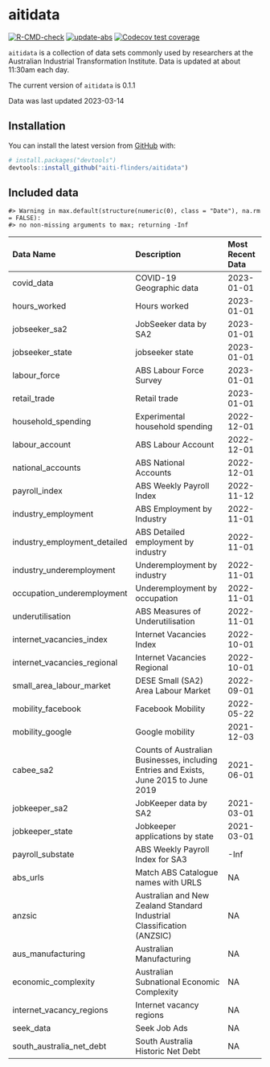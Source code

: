 
<!-- README.md is generated from README.Rmd. Please edit that file -->

# aitidata

<!-- badges: start -->

[![R-CMD-check](https://github.com/aiti-flinders/aitidata/actions/workflows/R-CMD-check.yaml/badge.svg?branch=data_prep)](https://github.com/aiti-flinders/aitidata/actions/workflows/R-CMD-check.yaml)
[![update-abs](https://github.com/aiti-flinders/aitidata/workflows/update-abs/badge.svg)](https://github.com/aiti-flinders/aitidata/actions)
[![Codecov test
coverage](https://codecov.io/gh/aiti-flinders/aitidata/branch/master/graph/badge.svg)](https://app.codecov.io/gh/aiti-flinders/aitidata?branch=master)
<!-- badges: end -->

`aitidata` is a collection of data sets commonly used by researchers at
the Australian Industrial Transformation Institute. Data is updated at
about 11:30am each day.

The current version of `aitidata` is 0.1.1

Data was last updated 2023-03-14

## Installation

You can install the latest version from [GitHub](https://github.com/)
with:

``` r
# install.packages("devtools")
devtools::install_github("aiti-flinders/aitidata")
```

## Included data

    #> Warning in max.default(structure(numeric(0), class = "Date"), na.rm = FALSE):
    #> no non-missing arguments to max; returning -Inf

| Data Name                    | Description                                                                           | Most Recent Data |
|:-----------------------------|:--------------------------------------------------------------------------------------|:-----------------|
| covid_data                   | COVID-19 Geographic data                                                              | 2023-01-01       |
| hours_worked                 | Hours worked                                                                          | 2023-01-01       |
| jobseeker_sa2                | JobSeeker data by SA2                                                                 | 2023-01-01       |
| jobseeker_state              | jobseeker state                                                                       | 2023-01-01       |
| labour_force                 | ABS Labour Force Survey                                                               | 2023-01-01       |
| retail_trade                 | Retail trade                                                                          | 2023-01-01       |
| household_spending           | Experimental household spending                                                       | 2022-12-01       |
| labour_account               | ABS Labour Account                                                                    | 2022-12-01       |
| national_accounts            | ABS National Accounts                                                                 | 2022-12-01       |
| payroll_index                | ABS Weekly Payroll Index                                                              | 2022-11-12       |
| industry_employment          | ABS Employment by Industry                                                            | 2022-11-01       |
| industry_employment_detailed | ABS Detailed employment by industry                                                   | 2022-11-01       |
| industry_underemployment     | Underemployment by industry                                                           | 2022-11-01       |
| occupation_underemployment   | Underemployment by occupation                                                         | 2022-11-01       |
| underutilisation             | ABS Measures of Underutilisation                                                      | 2022-11-01       |
| internet_vacancies_index     | Internet Vacancies Index                                                              | 2022-10-01       |
| internet_vacancies_regional  | Internet Vacancies Regional                                                           | 2022-10-01       |
| small_area_labour_market     | DESE Small (SA2) Area Labour Market                                                   | 2022-09-01       |
| mobility_facebook            | Facebook Mobility                                                                     | 2022-05-22       |
| mobility_google              | Google mobility                                                                       | 2021-12-03       |
| cabee_sa2                    | Counts of Australian Businesses, including Entries and Exists, June 2015 to June 2019 | 2021-06-01       |
| jobkeeper_sa2                | JobKeeper data by SA2                                                                 | 2021-03-01       |
| jobkeeper_state              | Jobkeeper applications by state                                                       | 2021-03-01       |
| payroll_substate             | ABS Weekly Payroll Index for SA3                                                      | -Inf             |
| abs_urls                     | Match ABS Catalogue names with URLS                                                   | NA               |
| anzsic                       | Australian and New Zealand Standard Industrial Classification (ANZSIC)                | NA               |
| aus_manufacturing            | Australian Manufacturing                                                              | NA               |
| economic_complexity          | Australian Subnational Economic Complexity                                            | NA               |
| internet_vacancy_regions     | Internet vacancy regions                                                              | NA               |
| seek_data                    | Seek Job Ads                                                                          | NA               |
| south_australia_net_debt     | South Australia Historic Net Debt                                                     | NA               |
